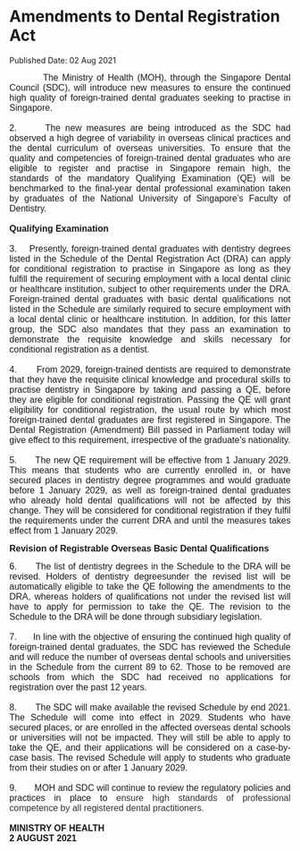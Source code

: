 <html>
    <meta http-equiv="Content-Type" content="text/html; charset=utf-8"/>
    <meta charset="utf-8"/>
    <title>Amendments to Dental Registration Act</title>
    <body><h1>Amendments to Dental Registration Act</h1>
    <p>Published Date: 02 Aug 2021</p> <p style="margin-left: 0cm; text-align: justify;"><span style="font-size: 12pt; font-family: Arial;">&nbsp; &nbsp; &nbsp; &nbsp; &nbsp;The Ministry of Health (MOH), through the Singapore Dental Council (SDC), will introduce new measures to ensure the continued high quality of foreign-trained dental graduates seeking to practise in Singapore.<br><br>2. &nbsp; &nbsp; &nbsp;</span><span style="font-family: Arial; font-size: 16px; text-align: left;">The new measures are being introduced as the SDC had observed a high degree of variability in overseas clinical practices and the dental curriculum of overseas universities. To ensure that the quality and competencies of foreign-trained dental graduates who are eligible to register and practise in Singapore remain high, the standards of the mandatory Qualifying Examination (QE) will be benchmarked to the final-year dental professional examination taken by graduates of the National University of Singapore’s Faculty of Dentistry.<br><br></span><strong style="text-align: left; font-family: Arial; font-size: 16px;">Qualifying Examination<br><br></strong><span style="text-align: left; font-family: Arial; font-size: 16px;">3. &nbsp; &nbsp;Presently, foreign-trained dental graduates with dentistry degrees listed in the Schedule of the&nbsp;</span><span style="text-align: left; font-family: Arial; font-size: 16px;">Dental Registration Act (DRA)&nbsp;</span><span style="text-align: left; font-family: Arial; font-size: 16px;">can apply for conditional registration to practise in Singapore as long as they fulfill the requirement of securing employment with a local dental clinic or healthcare institution, subject to other requirements under the DRA. Foreign-trained dental graduates</span><span style="text-align: left; font-family: Arial; font-size: 16px;">&nbsp;with basic dental qualifications not listed in the Schedule are similarly required to secure employment with a local dental clinic or healthcare institution. In addition, for this latter group, the SDC also mandates that they pass an examination to demonstrate the requisite knowledge and skills necessary for conditional registration as a dentist.<br><br>4. &nbsp; &nbsp; &nbsp; </span><span style="font-family: Arial; font-size: 16px; text-align: left;">From 2029, foreign-trained dentists are required to demonstrate that they have the requisite clinical knowledge and procedural skills to practise dentistry in Singapore by taking and passing a QE, before they are eligible for conditional registration. Passing the QE will grant eligibility for conditional registration, the usual route by which most foreign-trained dental graduates are first registered in Singapore. The Dental Registration (Amendment) Bill passed in Parliament today will give effect to this requirement, irrespective of the graduate’s nationality.<br><br></span><span style="font-family: Arial; font-size: 16px; text-align: left;">5. &nbsp; &nbsp; &nbsp;The new QE requirement will be effective from&nbsp;1 January 2029. This means that students who are currently enrolled in, or have secured places in dentistry degree programmes and would graduate before 1 January 2029, as well as foreign-trained dental graduates who already hold dental qualifications will not be affected by this change. They will be considered for conditional registration if they fulfil the requirements under the current DRA and until the measures takes effect from 1 January 2029.</span></p><p><p style="text-align: justify;"><span style="font-family: Arial; font-size: 16px;"></span><strong style="font-family: Arial; font-size: 16px;">Revision of Registrable Overseas Basic Dental Qualifications</strong></p><p style="text-align: justify;"><span style="font-family: Arial; font-size: 16px;">6. &nbsp; &nbsp; &nbsp;</span><span style="font-family: Arial; font-size: 16px;">The list of dentistry degrees in the Schedule to the&nbsp;</span><span style="font-family: Arial; font-size: 16px;">DRA</span><span style="font-family: Arial; font-size: 16px;">&nbsp;will be revised</span><span style="font-family: Arial; font-size: 16px;">. Holders of&nbsp;</span><span style="font-family: Arial; font-size: 16px;">dentistry degrees</span><span style="font-family: Arial; font-size: 16px;">under the revised list will be automatically eligible to take the QE following the amendments to the DRA, whereas holders of qualifications not under the revised list will have to apply for permission to take the QE</span><span style="font-family: Arial; font-size: 16px;">. The revision to the Schedule to the DRA will be done through subsidiary legislation.<br><br>7. &nbsp; &nbsp; &nbsp;I</span><span style="font-family: Arial; font-size: 16px;">n line with the objective of ensuring the continued high quality of foreign-trained dental graduates, the SDC has reviewed the Schedule and will reduce the number of overseas dental schools and universities in the Schedule from the current 89 to 62. Those to be removed are schools from which the SDC had received no applications for registration over the past 12 years.<br><br>8. &nbsp; &nbsp; &nbsp;&nbsp;</span><span style="font-family: Arial; font-size: 16px;">The SDC will make available the revised Schedule by end 2021. The Schedule will come into effect in 2029. Students who have secured places, or are enrolled in the affected overseas dental schools or universities will not be impacted. They will still be able to apply to take the QE, and their applications will be considered on a case-by-case basis. The revised Schedule will apply to students who graduate from their studies on or after 1 January 2029.<br><br>9. &nbsp; &nbsp; &nbsp;&nbsp;</span><span style="font-family: Arial; font-size: 16px;">MOH and SDC will continue to review the regulatory policies and practices in place to&nbsp;</span><span style="color: rgb(51, 51, 51); font-family: Arial; font-size: 16px;">ensure high standards of professional competence by all registered dental practitioners.<br><br></span><strong style="font-family: Arial; font-size: 16px;">MINISTRY OF HEALTH&nbsp;<br></strong><strong><span style="font-size: 12pt; font-family: Arial;">2 AUGUST 2021</span></strong></p></p></body>
</html>